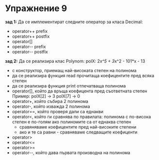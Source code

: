 Упражнение 9
===

**зад 1:** Да се имплементират следните оператор за класа Decimal:
 * operator++ prefix
 * operator++ postfix
 * operator[]
 * operator-- prefix
 * operator-- postfix

**зад 2:** Да се реализира клас Polynom:
  polX: 2*x^5 + 3*x^2 - 101*x - 13
  * с конструктор, приемащ най-високата степен на полинома
  * да се реализира функция read прочитаща коефицентите пред всяка степен
  * да се реализира функция print отпечатваща полинома
  * operator[], който да връща коефицента пред съответната степен
    Пример:
          polX[2] -> 3
          polX[7] -> 0
  * operator+, който събира 2 полинома
  * operator-, който изважда 2 полинома
  * operator==, който проверя дали са еднакви
  * operator<, който ги сравнява по правилата:
    полинома с по-висока степен е по-голям
    ако полиномите са от еднаква степен
      - сравяняваме коефицентите пред най-високите степени
      - ако и те са равни - сравняваме следващите коефиценти
  * operator>
  * operator<=
  * operator>=
  * operator--, който дава първата производна на полинома

